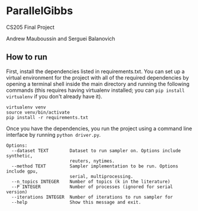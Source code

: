 # ParallelGibbs
CS205 Final Project

Andrew Mauboussin and Serguei Balanovich


How to run
---


First, install the dependencies listed in requirements.txt. You can set up a virtual environment for the project with all of the required dependencies by opening a terminal shell inside the main directory and running the following commands (this requires having virtualenv installed; you can `pip install virtualenv` if you don't already have it).
```
virtualenv venv
source venv/bin/activate
pip install -r requirements.txt
```

Once you have the dependencies, you run the project using a command line interface by running `python driver.py`.

```
Options:
  --dataset TEXT        Dataset to run sampler on. Options include synthetic,
                        reuters, nytimes.
  --method TEXT         Sampler implementation to be run. Options include gpu,
                        serial, multiprocessing.
  --n_topics INTEGER    Number of topics (k in the literature)
  --P INTEGER           Number of processes (ignored for serial version)
  --iterations INTEGER  Number of iterations to run sampler for
  --help                Show this message and exit.
```